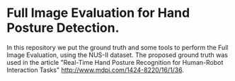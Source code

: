 # Full Image Evaluation for Hand Posture Detection.

In this repository we put the ground truth and some tools  to perform the Full Image Evaluation, using the NUS-II dataset. The proposed ground truth was used in the article "Real-Time Hand Posture Recognition for Human-Robot Interaction Tasks" http://www.mdpi.com/1424-8220/16/1/36.





